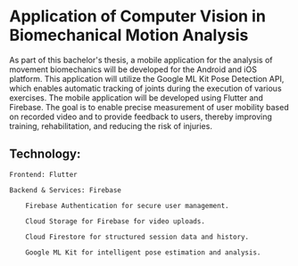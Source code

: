 # Application of Computer Vision in Biomechanical Motion Analysis

As part of this bachelor's thesis, a mobile application for the analysis of movement biomechanics will be developed for the Android and iOS platform. This application will utilize the Google ML Kit Pose Detection API, which enables automatic tracking of joints during the execution of various exercises. The mobile application will be developed using Flutter and Firebase. The goal is to enable precise measurement of user mobility based on recorded video and to provide feedback to users, thereby improving training, rehabilitation, and reducing the risk of injuries. 

##  Technology:

    Frontend: Flutter

    Backend & Services: Firebase

        Firebase Authentication for secure user management.

        Cloud Storage for Firebase for video uploads.

        Cloud Firestore for structured session data and history.

        Google ML Kit for intelligent pose estimation and analysis. 
